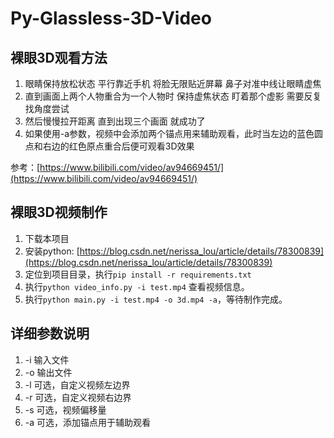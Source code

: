 # Py-Glassless-3D-Video

## 裸眼3D观看方法
1. 眼睛保持放松状态 平行靠近手机 将脸无限贴近屏幕 鼻子对准中线让眼睛虚焦
2. 直到画面上两个人物重合为一个人物时 保持虚焦状态 盯着那个虚影 需要反复找角度尝试
3. 然后慢慢拉开距离 直到出现三个画面 就成功了
4. 如果使用-a参数，视频中会添加两个锚点用来辅助观看，此时当左边的蓝色圆点和右边的红色原点重合后便可观看3D效果

参考：[https://www.bilibili.com/video/av94669451/](https://www.bilibili.com/video/av94669451/)


## 裸眼3D视频制作
1. 下载本项目
2. 安装python: [https://blog.csdn.net/nerissa_lou/article/details/78300839](https://blog.csdn.net/nerissa_lou/article/details/78300839)
3. 定位到项目目录，执行`pip install -r requirements.txt`
4. 执行`python video_info.py -i test.mp4` 查看视频信息。
5. 执行`python main.py -i test.mp4 -o 3d.mp4 -a`，等待制作完成。

## 详细参数说明
1. -i 输入文件
2. -o 输出文件
3. -l 可选，自定义视频左边界
4. -r 可选，自定义视频右边界
5. -s 可选，视频偏移量
6. -a 可选，添加锚点用于辅助观看
